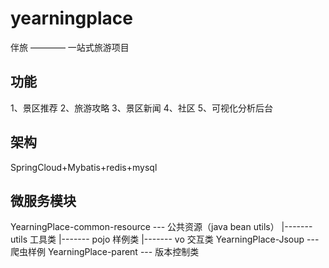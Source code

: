 # yearningplace
伴旅 ———— 一站式旅游项目
## 功能
1、景区推荐
2、旅游攻略
3、景区新闻
4、社区
5、可视化分析后台
## 架构
SpringCloud+Mybatis+redis+mysql
## 微服务模块
YearningPlace-common-resource  --- 公共资源（java bean utils）
                 |------- utils  工具类
                 |------- pojo 样例类
                 |------- vo 交互类
YearningPlace-Jsoup  ---  爬虫样例
YearningPlace-parent   ---  版本控制类
